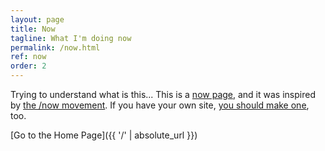```yaml
---
layout: page
title: Now
tagline: What I'm doing now
permalink: /now.html
ref: now
order: 2
---
```


Trying to understand what is this...
This is a [now page](https://nownownow.com/about), and it was inspired by [the /now movement](https://sivers.org/nowff). If you have your own site, [you should make one](https://nownownow.com/about), too.

[Go to the Home Page]({{ '/' | absolute_url }})
